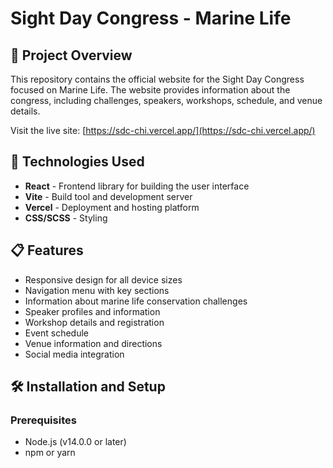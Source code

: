 # Sight Day Congress - Marine Life


## 🌊 Project Overview

This repository contains the official website for the Sight Day Congress focused on Marine Life. The website provides information about the congress, including challenges, speakers, workshops, schedule, and venue details.

Visit the live site: [https://sdc-chi.vercel.app/](https://sdc-chi.vercel.app/)

## 🚀 Technologies Used

- **React** - Frontend library for building the user interface
- **Vite** - Build tool and development server
- **Vercel** - Deployment and hosting platform
- **CSS/SCSS** - Styling 
## 📋 Features

- Responsive design for all device sizes
- Navigation menu with key sections
- Information about marine life conservation challenges
- Speaker profiles and information
- Workshop details and registration
- Event schedule
- Venue information and directions
- Social media integration

## 🛠️ Installation and Setup

### Prerequisites
- Node.js (v14.0.0 or later)
- npm or yarn

